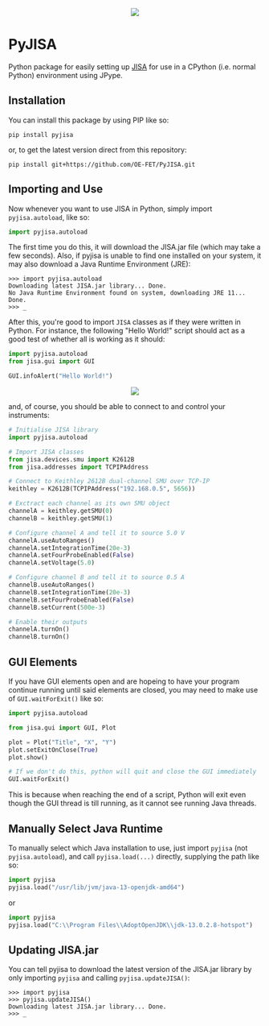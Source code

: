 <p align="center"><img src="pyjisalogo.svg"/></p>

# PyJISA

Python package for easily setting up [JISA](https://github.com/OE-FET/JISA) for use in a CPython (i.e. normal Python) environment using JPype.

## Installation

You can install this package by using PIP like so:

```
pip install pyjisa
```

or, to get the latest version direct from this repository:

```
pip install git+https://github.com/OE-FET/PyJISA.git
```

## Importing and Use

Now whenever you want to use JISA in Python, simply import `pyjisa.autoload`, like so:

```python
import pyjisa.autoload
```

The first time you do this, it will download the JISA.jar file (which may take a
few seconds). Also, if pyjisa is unable to find one installed on your system, it
may also download a Java Runtime Environment (JRE):

```
>>> import pyjisa.autoload
Downloading latest JISA.jar library... Done.
No Java Runtime Environment found on system, downloading JRE 11... Done.
>>> _
```

After this, you're good to import `JISA` classes as if they were written in Python. For instance, the following "Hello World!" script should act as a good test of whether all is working as it should:

```python
import pyjisa.autoload
from jisa.gui import GUI

GUI.infoAlert("Hello World!")
```

<p align="center"><img src="https://i.imgur.com/qpjpMHx.png"/><p>

and, of course, you should be able to connect to and control your instruments:

```python
# Initialise JISA library
import pyjisa.autoload

# Import JISA classes
from jisa.devices.smu import K2612B
from jisa.addresses import TCPIPAddress

# Connect to Keithley 2612B dual-channel SMU over TCP-IP
keithley = K2612B(TCPIPAddress("192.168.0.5", 5656))

# Exctract each channel as its own SMU object
channelA = keithley.getSMU(0)
channelB = keithley.getSMU(1)

# Configure channel A and tell it to source 5.0 V
channelA.useAutoRanges()
channelA.setIntegrationTime(20e-3)
channelA.setFourProbeEnabled(False)
channelA.setVoltage(5.0)

# Configure channel B and tell it to source 0.5 A
channelB.useAutoRanges()
channelB.setIntegrationTime(20e-3)
channelB.setFourProbeEnabled(False)
channelB.setCurrent(500e-3)

# Enable their outputs
channelA.turnOn()
channelB.turnOn()
```

## GUI Elements

If you have GUI elements open and are hopeing to have your program continue
running until said elements are closed, you may need to make use of
`GUI.waitForExit()` like so:

```python
import pyjisa.autoload

from jisa.gui import GUI, Plot

plot = Plot("Title", "X", "Y")
plot.setExitOnClose(True)
plot.show()

# If we don't do this, python will quit and close the GUI immediately
GUI.waitForExit()
```

This is because when reaching the end of a script, Python will exit even though
the GUI thread is till running, as it cannot see running Java threads.

## Manually Select Java Runtime

To manually select which Java installation to use, just import `pyjisa` (not `pyjisa.autoload`), and call `pyjisa.load(...)` directly, supplying the path like so:

```python
import pyjisa
pyjisa.load("/usr/lib/jvm/java-13-openjdk-amd64")
```

or

```python
import pyjisa
pyjisa.load("C:\\Program Files\\AdoptOpenJDK\\jdk-13.0.2.8-hotspot")
```

## Updating JISA.jar

You can tell pyjisa to download the latest version of the JISA.jar library by
only importing `pyjisa` and calling `pyjisa.updateJISA()`:

```
>>> import pyjisa
>>> pyjisa.updateJISA()
Downloading latest JISA.jar library... Done.
>>> _
```
